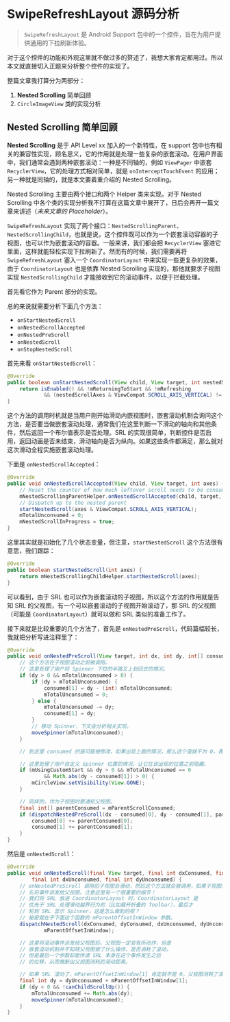 # SwipeRefreshLayout 源码分析

> `SwipeRefreshLayout` 是 Android Support 包中的一个控件，旨在为用户提供通用的下拉刷新体验。

对于这个控件的功能和外观这里就不做过多的赘述了，我想大家肯定都用过。所以本文就直接切入正题来分析整个控件的实现了。

整篇文章我打算分为两部分：
1. **Nested Scrolling** 简单回顾
2. `CircleImageView` 类的实现分析 

## Nested Scrolling 简单回顾

**Nested Scrolling** 是于 API Level xx 加入的一个新特性，在 support 包中也有相关的兼容性实现，顾名思义，它的作用就是处理一些复杂的嵌套滚动。在用户界面中，我们通常会遇到两种嵌套滚动：一种是不同轴的，例如 `ViewPager` 中嵌套 `RecyclerView`，它的处理方式相对简单，就是 `onInterceptTouchEvent` 的应用；另一种就是同轴的，就是本文要着重介绍的 Nested Scrolling。

Nested Scrolling 主要由两个接口和两个 Helper 类来实现。对于 Nested Scrolling 中各个类的实现分析我不打算在这篇文章中展开了，日后会再开一篇文章来讲述（*未来文章的 Placeholder*）。

`SwipeRefreshLayout` 实现了两个接口：`NestedScrollingParent`、`NestedScrollingChild`，也就是说，这个控件既可以作为一个嵌套滚动容器的子视图，也可以作为嵌套滚动的容器。一般来讲，我们都会把 `RecyclerView` 塞进它里面，这样就能轻松实现下拉刷新了。然而有的时候，我们需要再将 `SwipeRefreshLayout` 塞入一个 `CoordinatorLayout` 中来实现一些更复杂的效果，由于 `CoordinatorLayout` 也是依靠 Nested Scrolling 实现的，那他就要求子视图实现 `NestedScrollingChild` 才能接收到它的滚动事件，以便于拦截处理。

首先看它作为 Parent 部分的实现。

总的来说就需要分析下面几个方法：
* `onStartNestedScroll`
* `onNestedScrollAccepted`
* `onNestedPreScroll`
* `onNestedScroll`
* `onStopNestedScroll`

首先来看 `onStartNestedScroll`：
```java
@Override
public boolean onStartNestedScroll(View child, View target, int nestedScrollAxes) {
    return isEnabled() && !mReturningToStart && !mRefreshing
            && (nestedScrollAxes & ViewCompat.SCROLL_AXIS_VERTICAL) != 0;
}
```

这个方法的调用时机就是当用户刚开始滑动内嵌视图时，嵌套滚动机制会询问这个方法，是否要当做嵌套滚动处理，通常我们在这里判断一下滑动的轴向和其他条件，然后返回一个布尔值表示是否处理。SRL 的实现很简单，判断控件是否启用，返回动画是否未结束，滑动轴向是否为纵向。如果这些条件都满足，那么就对这次滑动全程实施嵌套滚动处理。

下面是 `onNestedScrollAccepted`：
```java
@Override
public void onNestedScrollAccepted(View child, View target, int axes) {
    // Reset the counter of how much leftover scroll needs to be consumed.
    mNestedScrollingParentHelper.onNestedScrollAccepted(child, target, axes);
    // Dispatch up to the nested parent
    startNestedScroll(axes & ViewCompat.SCROLL_AXIS_VERTICAL);
    mTotalUnconsumed = 0;
    mNestedScrollInProgress = true;
}
```

这里其实就是初始化了几个状态变量，但注意，`startNestedScroll` 这个方法很有意思，我们跟踪：
```java
@Override
public boolean startNestedScroll(int axes) {
    return mNestedScrollingChildHelper.startNestedScroll(axes);
}
```

可以看到，由于 SRL 也可以作为嵌套滚动的子视图，所以这个方法的作用就是告知 SRL 的父视图，有一个可以嵌套滚动的子视图开始滚动了，那 SRL 的父视图（可能是 `CoordinatorLayout`）就可以做和 SRL 类似的准备工作了。

接下来就是比较重要的几个方法了，首先是 `onNestedPreScroll`，代码篇幅较长，我就把分析写进注释里了：
```java
@Override
public void onNestedPreScroll(View target, int dx, int dy, int[] consumed) {
    // 这个方法在子视图滚动之前被调用。
    // 这里处理了用户将 Spinner 下拉的半路又上划回去的情况。
    if (dy > 0 && mTotalUnconsumed > 0) {
        if (dy > mTotalUnconsumed) {
            consumed[1] = dy - (int) mTotalUnconsumed;
            mTotalUnconsumed = 0;
        } else {
            mTotalUnconsumed -= dy;
            consumed[1] = dy;
        }
        // 移动 Spinner，下文会分析相关实现。
        moveSpinner(mTotalUnconsumed);
    }

    // 到这里 consumed 的值可能被修改，如果出现上面的情况，那么这个值就不为 0，表示该滑动已经被 SRL 消费了，子视图你就别再滚动消费的那部分了。

    // 这里处理了用户自定义 Spinner 位置的情况，让它在该出现的位置之前隐藏。
    if (mUsingCustomStart && dy > 0 && mTotalUnconsumed == 0
            && Math.abs(dy - consumed[1]) > 0) {
        mCircleView.setVisibility(View.GONE);
    }

    // 同样的，作为子视图时要通知父视图。
    final int[] parentConsumed = mParentScrollConsumed;
    if (dispatchNestedPreScroll(dx - consumed[0], dy - consumed[1], parentConsumed, null)) {
        consumed[0] += parentConsumed[0];
        consumed[1] += parentConsumed[1];
    }
}
```

然后是 `onNestedScroll`：
```java
@Override
public void onNestedScroll(final View target, final int dxConsumed, final int dyConsumed,
        final int dxUnconsumed, final int dyUnconsumed) {
    // onNestedPreScroll 调用后子视图会滑动，然后这个方法就会被调用，如果子视图滑动到边界，也会由这几个参数表现出来。
    // 先将事件派发给父视图，注意这里有一个很重要的细节！
    // 我们将 SRL 放进 CoordinatorLayout 时，CoordinatorLayout 是
    // 优先于 SRL 处理滑动越界行为的（比如展开折叠的 Toolbar），最后才
    // 轮到 SRL 显示 Spinner，这是怎么做到的呢？
    // 秘密就在于下面这个函数的 mParentOffsetInWindow 参数。
    dispatchNestedScroll(dxConsumed, dyConsumed, dxUnconsumed, dyUnconsumed,
            mParentOffsetInWindow);

    // 这里将滚动事件派发给父视图后，父视图一定会有所动作，但是
    // 嵌套滚动机制并不知晓父视图做了什么操作，是否消耗了滚动，
    // 但是最后一个参数却能传递 SRL 本身在这个事件发生之后
    // 的位移，从而推断出父视图消耗的滚动距离。

    // 如果 SRL 滚动了，mParentOffsetInWindow[1] 肯定就不是 0，父视图消耗了滚动，dy 就不是一个负数了。
    final int dy = dyUnconsumed + mParentOffsetInWindow[1];
    if (dy < 0 && !canChildScrollUp()) {
        mTotalUnconsumed += Math.abs(dy);
        moveSpinner(mTotalUnconsumed);
    }
}
```